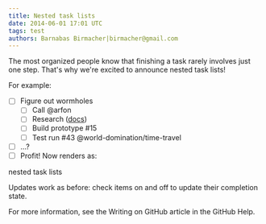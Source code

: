```yaml
---
title: Nested task lists
date: 2014-06-01 17:01 UTC
tags: test
authors: Barnabas Birmacher|birmacher@gmail.com
---
```


The most organized people know that finishing a task rarely involves just one step. That's why we're excited to announce nested task lists!

For example:

- [ ] Figure out wormholes
  - [ ] Call @arfon
  - [ ] Research ([docs](http://en.wikipedia.org/wiki/Wormhole#Time_travel))
  - [ ] Build prototype #15
  - [ ] Test run #43 @world-domination/time-travel
- [ ] ...?
- [ ] Profit!
Now renders as:

nested task lists

Updates work as before: check items on and off to update their completion state.

For more information, see the Writing on GitHub article in the GitHub Help.